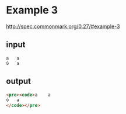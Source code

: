 # Example 3

http://spec.commonmark.org/0.27/#example-3

## input

    a	a
    ὐ	a

## output

```html
<pre><code>a	a
ὐ	a
</code></pre>
```
